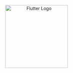 <p align="center">
  <a href="http://flutter.dev/" target="blank"><img src="https://androidtr.es/wp-content/uploads/2018/06/logo-flutter.jpg" width="200" alt="Flutter Logo" /></a>
</p>
